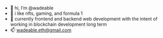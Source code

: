 - 👋 hi, I’m @wadeable
- 👀 i like nfts, gaming, and formula 1
- 🌱 currently frontend and backend web development with the intent of working in blockchain development long term
- 📫 wadeable.eth@gmail.com

<!---
wadeable/wadeable is a ✨ special ✨ repository because its `README.md` (this file) appears on your GitHub profile.
You can click the Preview link to take a look at your changes.
--->
